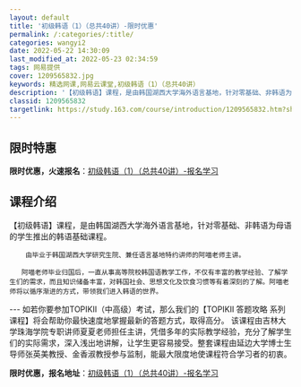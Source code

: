 ```yaml
---
layout: default
title: '初级韩语（1）（总共40讲）-限时优惠'
permalink: /:categories/:title/
categories: wangyi2
date: 2022-05-22 14:30:09
last_modified_at: 2022-05-23 02:34:59
tags: 网易提供
cover: 1209565832.jpg
keywords: 精选网课,网易云课堂,初级韩语（1）（总共40讲）
description: '【初级韩语】课程，是由韩国湖西大学海外语言基地，针对零基础、非韩语为母语的学生推出的韩语基础课程。由毕业于韩国湖西大学研'
classid: 1209565832
targetlink: https://study.163.com/course/introduction/1209565832.htm?share=1&shareId=1025206652&utm_campaign=share&utm_medium=iphoneShare&utm_source=&utm_u=1025206652
---
```


## 限时特惠

**限时优惠，火速报名**：[初级韩语（1）（总共40讲）-报名学习](https://study.163.com/course/introduction/1209565832.htm?share=1&shareId=1025206652&utm_campaign=share&utm_medium=iphoneShare&utm_source=&utm_u=1025206652)

## 课程介绍

【初级韩语】课程，是由韩国湖西大学海外语言基地，针对零基础、非韩语为母语的学生推出的韩语基础课程。

        由毕业于韩国湖西大学研究生院、兼任语言基地特约讲师的阿喵老师主讲。

       阿喵老师毕业归国后，一直从事高等院校韩国语教学工作，不仅有丰富的教学经验、了解学生们的需求，而且知识储备丰富，对韩国社会、思想文化及饮食习惯等有着深刻的了解。阿喵老师将以循序渐进的方式，带领我们进入韩语的世界。

 --- 如若你要参加TOPIKⅡ（中高级）考试，那么我们的【TOPIKⅡ 答题攻略 系列课程】将会帮助你最快速度地掌握最新的答题方式，取得高分。 该课程由吉林大学珠海学院专职讲师夏夏老师担任主讲，凭借多年的实际教学经验，充分了解学生们的实际需求，深入浅出地讲解，让学生更容易接受。整套课程由延边大学博士生导师张英美教授、金香淑教授参与监制，能最大限度地使课程符合学习者的初衷。

**限时优惠，报名地址**：[初级韩语（1）（总共40讲）-报名学习](https://study.163.com/course/introduction/1209565832.htm?share=1&shareId=1025206652&utm_campaign=share&utm_medium=iphoneShare&utm_source=&utm_u=1025206652)

